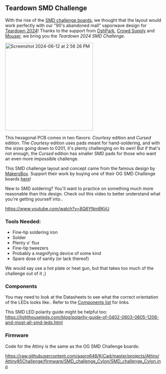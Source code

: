 ## Teardown SMD Challenge

With the rise of the [SMD challenge boards](https://hackaday.com/2019/11/18/a-newbie-takes-the-smd-challenge-at-supercon/), we thought that the layout would work perfectly with our "90's abandoned mall" vaporwave design for [Teardown 2024](https://www.crowdsupply.com/teardown/portland-2024)! Thanks to the support from [OshPark](https://oshpark.com/), [Crowd Supply](https://www.crowdsupply.com/) and [Mouser](https://www.mouser.com/), we bring you the *Teardown 2024 SMD Challenge*. 

<img width="283" alt="Screenshot 2024-06-12 at 2 56 26 PM" src="https://github.com/Drc3p0/TeardownSMD/assets/5934416/f1f2bea6-d3bd-458e-b79d-878ee8acabda">

This hexagonal PCB comes in two flavors: *Courtesy* edition and *Cursed* edition.  The *Courtesy* edition uses pads meant for hand-soldering, and with the sizes going down to 0201, it's plenty challenging on its own! 
But if that's not enough, the *Cursed* edition has smaller SMD pads for those who want an even more impossible challenge. 

This SMD challenge layout and concept came from the famous design by [MakersBox](https://www.tindie.com/stores/makersbox/).  Support their work by buying one of their OG SMD Challenge boards [here](https://www.tindie.com/products/MakersBox/smd-challenge/)!

New to SMD soldering?  You'll want to practice on something much more reasonable than this design. Check out this video to better understand what you're getting yourself into.. 

https://www.youtube.com/watch?v=8Q6YNmBKjiU

### Tools Needed:
- Fine-tip soldering iron
- Solder
- Plenty o' flux
- Fine-tip tweezers
- Probably a magnifying device of some kind
- Spare dose of sanity (or lack thereof)

We would say use a hot plate or heat gun, but that takes too much of the challenge out of it ;)

### Components

You may need to look at the Datasheets to see what the correct orientation of the LEDs looks like.. 
Refer to the [Components list](https://github.com/Drc3p0/TeardownSMD/blob/main/Components.md) for links. 

This SMD LED polarity guide might be helpful too: https://lighthouseleds.com/blog/polarity-guide-of-0402-0603-0805-1206-and-most-all-smd-leds.html 

### Firmware

Code for the Attiny is the same as the OG SMD Challenge boards: 

https://raw.githubusercontent.com/aspro648/KiCad/master/projects/Attiny/Attiny85Challenge/firmware/SMD_challenge_Cylon/SMD_challenge_Cylon.ino
